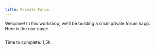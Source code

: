 ```yaml
---
title: Private Forum
---
```


Welcome! In this workshop, we'll be building a small private forum happ. Here is the use-case:

```

```

Time to complete: 1,5h.